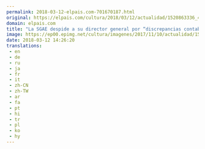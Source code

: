 ```yaml
---
permalink: 2018-03-12-elpais.com-701670187.html
original: https://elpais.com/cultura/2018/03/12/actualidad/1520863336_433394.html#?ref=rss&format=simple&link=link
domain: elpais.com
title: "La SGAE despide a su director general por “discrepancias contables”"
image: https://ep00.epimg.net/cultura/imagenes/2017/11/10/actualidad/1510325685_290808_1510399133_rrss_normal.jpg
date: 2018-03-12 14:26:20
translations: 
 - en
 - de
 - ru
 - ja
 - fr
 - it
 - zh-CN
 - zh-TW
 - ar
 - fa
 - pt
 - hi
 - tr
 - pl
 - ko
 - hy
---
```


